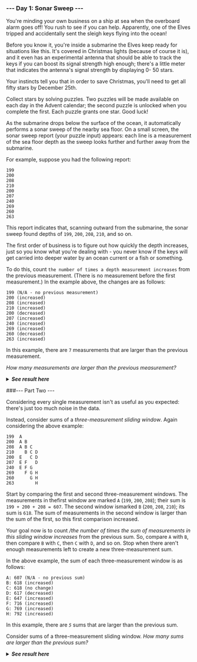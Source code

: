 ﻿### --- Day 1: Sonar Sweep ---
You're minding your own business on a ship at sea when the overboard alarm
goes off! You rush to see if you can help. Apparently, one of the Elves
tripped and accidentally sent the sleigh keys flying into the ocean!

Before you know it, you're inside a submarine the Elves keep ready for
situations like this. It's covered in Christmas lights (because of course
it is), and it even has an experimental antenna that should be able to
track the keys if you can boost its signal strength high enough; there's a
little meter that indicates the antenna's signal strength by displaying 0-
50 stars.

Your instincts tell you that in order to save Christmas, you'll need to get
all fifty stars by December 25th.

Collect stars by solving puzzles. Two puzzles will be made available on
each day in the Advent calendar; the second puzzle is unlocked when you
complete the first. Each puzzle grants one star. Good luck!

As the submarine drops below the surface of the ocean, it automatically
performs a sonar sweep of the nearby sea floor. On a small screen, the 
sonar sweep report (your puzzle input) appears: each line is a measurement 
of the sea floor depth as the sweep looks further and further away from the
submarine.

For example, suppose you had the following report:

	199
	200
	208
	210
	200
	207
	240
	269
	260
	263

This report indicates that, scanning outward from the submarine, the sonar 
sweep found depths of `199`, `200`, `208`, `210`, and so on.

The first order of business is to figure out how quickly the depth
increases, just so you know what you're dealing with - you never know if
the keys will get carried into deeper water by an ocean current or a fish
or something.

To do this, count `the number of times a depth measurement increases` from
the previous measurement. (There is no measurement before the first
measurement.) In the example above, the changes are as follows:

	199 (N/A - no previous measurement)
	200 (increased)
	208 (increased)
	210 (increased)
	200 (decreased)
	207 (increased)
	240 (increased)
	269 (increased)
	260 (decreased)
	263 (increased)

In this example, there are `7` measurements that are larger than the previous
measurement.

*How many measurements are larger than the previous measurement?*

<details>
  <summary><strong><em>See result here</em></strong></summary>
	Your puzzle answer was <strong><em>1559</em></strong>.
</details>

###--- Part Two ---

Considering every single measurement isn't as useful as you expected:
there's just too much noise in the data.

Instead, consider sums of a *three-measurement sliding window*. Again
considering the above example:

	199  A      
	200  A B    
	208  A B C  
	210    B C D
	200  E   C D
	207  E F   D
	240  E F G  
	269    F G H
	260      G H
	263        H

Start by comparing the first and second three-measurement windows. The 
measurements in thefirst window are marked `A` (`199`, `200`, `208`); their sum is
`199 + 200 + 208 = 607`. The second window ismarked `B` (`200`, `208`, `210`); its
sum is `618`. The sum of measurements in the second window is larger than the
sum of the first, so this first comparison increased.

Your goal now is to count */the number of times the sum of measurements in
this sliding window increases* from the previous sum. So, compare `A` with `B`,
then compare `B` with `C`, then `C` with `D`, and so on. Stop when there aren't
enough measurements left to create a new three-measurement sum.

In the above example, the sum of each three-measurement window is as 
follows:

	A: 607 (N/A - no previous sum)
	B: 618 (increased)
	C: 618 (no change)
	D: 617 (decreased)
	E: 647 (increased)
	F: 716 (increased)
	G: 769 (increased)
	H: 792 (increased)

In this example, there are *`5`* sums that are larger than the previous sum.

Consider sums of a three-measurement sliding window. *How many 
sums are larger than the previous sum?*

<details>
  <summary><strong><em>See result here</em></strong></summary>
	Your puzzle answer was <strong><em>1600</em></strong>.
</details>